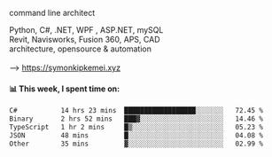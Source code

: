 command line architect

Python, C#, .NET, WPF , ASP.NET, mySQL <br>
Revit, Navisworks, Fusion 360, APS, CAD <br>
architecture, opensource & automation<br>
<br>
--> https://symonkipkemei.xyz

#### 📊 This week, I spent time on:
<!--START_SECTION:waka-->

```txt
C#           14 hrs 23 mins  ██████████████████░░░░░░░   72.45 %
Binary       2 hrs 52 mins   ███▓░░░░░░░░░░░░░░░░░░░░░   14.46 %
TypeScript   1 hr 2 mins     █▒░░░░░░░░░░░░░░░░░░░░░░░   05.23 %
JSON         48 mins         █░░░░░░░░░░░░░░░░░░░░░░░░   04.08 %
Other        35 mins         ▓░░░░░░░░░░░░░░░░░░░░░░░░   02.99 %
```

<!--END_SECTION:waka-->
